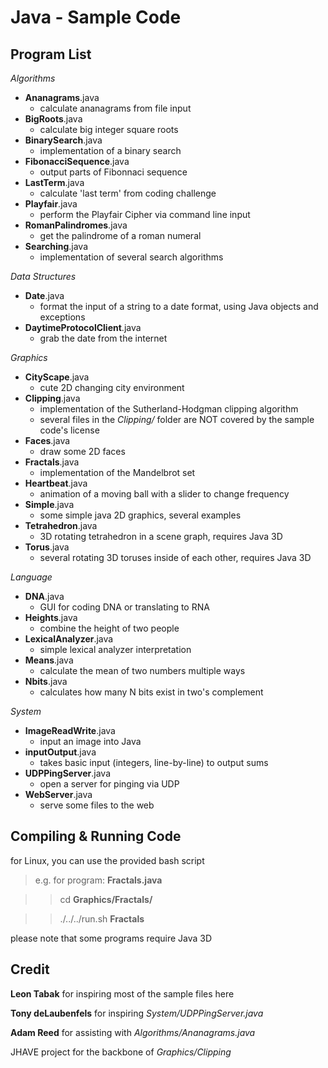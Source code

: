 Java - Sample Code
==================

Program List
------------

*Algorithms*

-  **Ananagrams**.java
    - calculate ananagrams from file input
-  **BigRoots**.java
    - calculate big integer square roots
-  **BinarySearch**.java
    - implementation of a binary search
-  **FibonacciSequence**.java
    - output parts of Fibonnaci sequence
-  **LastTerm**.java
    - calculate 'last term' from coding challenge
-  **Playfair**.java
    - perform the Playfair Cipher via command line input
-  **RomanPalindromes**.java
    - get the palindrome of a roman numeral
-  **Searching**.java
    - implementation of several search algorithms

*Data Structures*

-  **Date**.java
    - format the input of a string to a date format, using Java objects and exceptions
-  **DaytimeProtocolClient**.java
    - grab the date from the internet

*Graphics*

-  **CityScape**.java
    - cute 2D changing city environment
-  **Clipping**.java
    - implementation of the Sutherland-Hodgman clipping algorithm
    - several files in the *Clipping/* folder are NOT covered by the sample code's license
-  **Faces**.java
    - draw some 2D faces
-  **Fractals**.java
    - implementation of the Mandelbrot set
-  **Heartbeat**.java
    - animation of a moving ball with a slider to change frequency
-  **Simple**.java
    - some simple java 2D graphics, several examples
-  **Tetrahedron**.java
    - 3D rotating tetrahedron in a scene graph, requires Java 3D
-  **Torus**.java
    - several rotating 3D toruses inside of each other, requires Java 3D

*Language*

-  **DNA**.java
    - GUI for coding DNA or translating to RNA
-  **Heights**.java
    - combine the height of two people
-  **LexicalAnalyzer**.java
    - simple lexical analyzer interpretation
-  **Means**.java
    - calculate the mean of two numbers multiple ways
-  **Nbits**.java
    - calculates how many N bits exist in two's complement

*System*

-  **ImageReadWrite**.java
    - input an image into Java
-  **inputOutput**.java
    - takes basic input (integers, line-by-line) to output sums
-  **UDPPingServer**.java
    - open a server for pinging via UDP
-  **WebServer**.java
    - serve some files to the web

Compiling & Running Code
------------------------

for Linux, you can use the provided bash script
>  e.g. for program: **Fractals.java**

> >  cd **Graphics/Fractals/**

> >  ./../../run.sh **Fractals**

please note that some programs require Java 3D

Credit
------

**Leon Tabak** for inspiring most of the sample files here

**Tony deLaubenfels** for inspiring *System/UDPPingServer.java*

**Adam Reed** for assisting with *Algorithms/Ananagrams.java*

JHAVE project for the backbone of *Graphics/Clipping*
